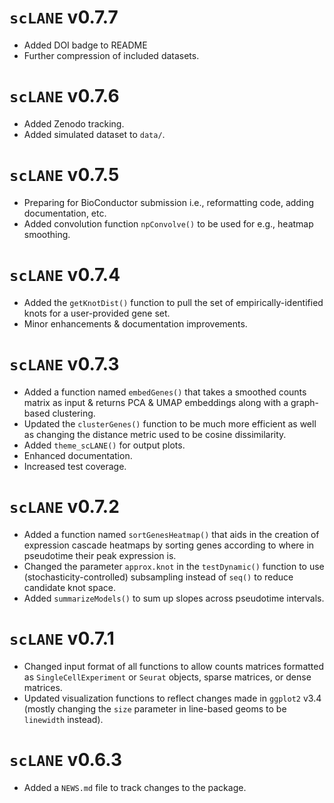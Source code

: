 # `scLANE` v0.7.7

* Added DOI badge to README
* Further compression of included datasets.

# `scLANE` v0.7.6

* Added Zenodo tracking.
* Added simulated dataset to `data/`.

# `scLANE` v0.7.5

* Preparing for BioConductor submission i.e., reformatting code, adding documentation, etc.
* Added convolution function `npConvolve()` to be used for e.g., heatmap smoothing.

# `scLANE` v0.7.4

* Added the `getKnotDist()` function to pull the set of empirically-identified knots for a user-provided gene set.
* Minor enhancements & documentation improvements. 

# `scLANE` v0.7.3

* Added a function named `embedGenes()` that takes a smoothed counts matrix as input & returns PCA & UMAP embeddings along with a graph-based clustering. 
* Updated the `clusterGenes()` function to be much more efficient as well as changing the distance metric used to be cosine dissimilarity. 
* Added `theme_scLANE()` for output plots. 
* Enhanced documentation. 
* Increased test coverage.

# `scLANE` v0.7.2 

* Added a function named `sortGenesHeatmap()` that aids in the creation of expression cascade heatmaps by sorting genes according to where in pseudotime their peak expression is. 
* Changed the parameter `approx.knot` in the `testDynamic()` function to use (stochasticity-controlled) subsampling instead of `seq()` to reduce candidate knot space. 
* Added `summarizeModels()` to sum up slopes across pseudotime intervals. 

# `scLANE` v0.7.1

* Changed input format of all functions to allow counts matrices formatted as `SingleCellExperiment` or `Seurat` objects, sparse matrices, or dense matrices.
* Updated visualization functions to reflect changes made in `ggplot2` v3.4 (mostly changing the `size` parameter in line-based geoms to be `linewidth` instead). 

# `scLANE` v0.6.3

* Added a `NEWS.md` file to track changes to the package.

